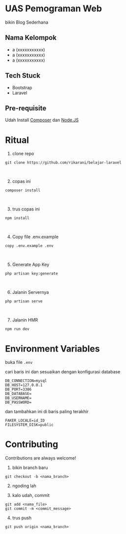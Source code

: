 # UAS Pemograman Web

bikin Blog Sederhana

## Nama Kelompok

- a (xxxxxxxxxxx)
- a (xxxxxxxxxxx)
- a (xxxxxxxxxxx)

## Tech Stuck

- Bootstrap
- Laravel

## Pre-requisite

Udah Install [Composer](https://getcomposer.org/) dan [Node.JS](https://nodejs.org/en)

# Ritual

1. clone repo

```
git clone https://github.com/rikarani/belajar-laravel
```

<br>

2. copas ini

```
composer install
```

<br>

3. trus copas ini

```
npm install
```

<br>

4. Copy file .env.example

```
copy .env.example .env
```

<br>

5. Generate App Key

```
php artisan key:generate
```

<br>

6. Jalanin Servernya

```
php artisan serve
```

<br>

7. Jalanin HMR

```
npm run dev
```

# Environment Variables

buka file `.env`

cari baris ini dan sesuaikan dengan konfigurasi database

```
DB_CONNECTION=mysql
DB_HOST=127.0.0.1
DB_PORT=3306
DB_DATABASE=
DB_USERNAME=
DB_PASSWORD=
```

dan tambahkan ini di baris paling terakhir

```
FAKER_LOCALE=id_ID
FILESYSTEM_DISK=public
```


# Contributing

Contributions are always welcome!

1. bikin branch baru
```
git checkout -b <nama_branch>
```

2. ngoding lah

3. kalo udah, commit
```
git add <nama_file>
git commit -m <commit_message>
```

4. trus push
```
git push origin <nama_branch>
```


